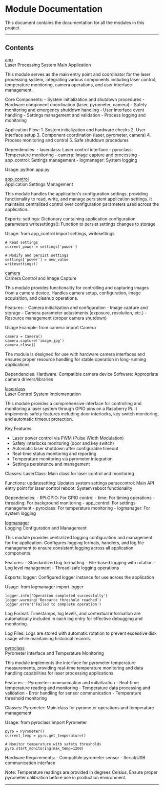 # Module Documentation


This document contains the documentation for all the modules in this project.

---

## Contents


[app](./app.md)  
Laser Processing System Main Application

This module serves as the main entry point and coordinator for the laser processing system,
integrating various components including laser control, temperature monitoring, camera
operations, and user interface management.

Core Components:
    - System initialization and shutdown procedures
    - Hardware component coordination (laser, pyrometer, camera)
    - Safety monitoring and emergency shutdown handling
    - User interface event handling
    - Settings management and validation
    - Process logging and monitoring

Application Flow:
    1. System initialization and hardware checks
    2. User interface setup
    3. Component coordination (laser, pyrometer, camera)
    4. Process monitoring and control
    5. Safe shutdown procedures

Dependencies:
    - laserclass: Laser control interface
    - pyroclass: Temperature monitoring
    - camera: Image capture and processing
    - app_control: Settings management
    - logmanager: System logging

Usage:
    python app.py

[app_control](./app_control.md)  
Application Settings Management

This module handles the application's configuration settings, providing functionality
to read, write, and manage persistent application settings. It maintains centralized
control over configuration parameters used across the application.

Exports:
    settings: Dictionary containing application configuration parameters
    writesettings(): Function to persist settings changes to storage

Usage:
    from app_control import settings, writesettings

    # Read settings
    current_power = settings['power']

    # Modify and persist settings
    settings['power'] = new_value
    writesettings()

[camera](./camera.md)  
Camera Control and Image Capture

This module provides functionality for controlling and capturing images from a camera device.
Handles camera setup, configuration, image acquisition, and cleanup operations.

Features:
    - Camera initialization and configuration
    - Image capture and storage
    - Camera parameter adjustments (exposure, resolution, etc.)
    - Resource management (proper camera shutdown)

Usage Example:
    from camera import Camera

    camera = Camera()
    camera.capture('image.jpg')
    camera.close()

The module is designed for use with hardware camera interfaces and ensures proper
resource handling for stable operation in long-running applications.

Dependencies:
    Hardware: Compatible camera device
    Software: Appropriate camera drivers/libraries

[laserclass](./laserclass.md)  
Laser Control System Implementation

This module provides a comprehensive interface for controlling and monitoring a laser system
through GPIO pins on a Raspberry Pi. It implements safety features including door interlocks,
key switch monitoring, and automatic timeout protection.

Key Features:
- Laser power control via PWM (Pulse Width Modulation)
- Safety interlocks monitoring (door and key switch)
- Automatic laser shutdown after configurable timeout
- Real-time status monitoring and reporting
- Temperature monitoring via pyrometer integration
- Settings persistence and management

Classes:
    LaserClass: Main class for laser control and monitoring

Functions:
    updatesetting: Updates system settings
    parsecontrol: Main API entry point for laser control
    reboot: System reboot functionality

Dependencies:
    - RPi.GPIO: For GPIO control
    - time: For timing operations
    - threading: For background monitoring
    - app_control: For settings management
    - pyroclass: For temperature monitoring
    - logmanager: For system logging

[logmanager](./logmanager.md)  
Logging Configuration and Management

This module provides centralized logging configuration and management for the application.
Configures logging formats, handlers, and log file management to ensure consistent
logging across all application components.

Features:
    - Standardized log formatting
    - File-based logging with rotation
    - Log level management
    - Thread-safe logging operations

Exports:
    logger: Configured logger instance for use across the application

Usage:
    from logmanager import logger

    logger.info('Operation completed successfully')
    logger.warning('Resource threshold reached')
    logger.error('Failed to complete operation')

Log Format:
    Timestamps, log levels, and contextual information are automatically included
    in each log entry for effective debugging and monitoring.

Log Files:
    Logs are stored with automatic rotation to prevent excessive disk usage
    while maintaining historical records.

[pyroclass](./pyroclass.md)  
Pyrometer Interface and Temperature Monitoring

This module implements the interface for pyrometer temperature measurements,
providing real-time temperature monitoring and data handling capabilities for
laser processing applications.

Features:
    - Pyrometer communication and initialization
    - Real-time temperature reading and monitoring
    - Temperature data processing and validation
    - Error handling for sensor communication
    - Temperature threshold monitoring

Classes:
    Pyrometer: Main class for pyrometer operations and temperature management

Usage:
    from pyroclass import Pyrometer

    pyro = Pyrometer()
    current_temp = pyro.get_temperature()

    # Monitor temperature with safety thresholds
    pyro.start_monitoring(max_temp=1200)

Hardware Requirements:
    - Compatible pyrometer sensor
    - Serial/USB communication interface

Note:
    Temperature readings are provided in degrees Celsius.
    Ensure proper pyrometer calibration before use in production environment.


---

